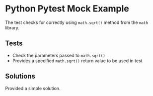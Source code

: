 # Python Pytest Mock Example

The test checks for correctly using `math.sqrt()` method from the `math` library.

## Tests

* Check the parameters passed to `math.sqrt()`
* Provides a specified `math.sqrt()` return value to be used in test

## Solutions

Provided a simple solution.
